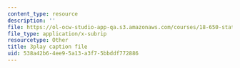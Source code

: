 ```yaml
---
content_type: resource
description: ''
file: https://ol-ocw-studio-app-qa.s3.amazonaws.com/courses/18-650-statistics-for-applications-fall-2016/538a42b64ee95a13a3f75bbddf772886_yP1S37BiEsQ.vtt
file_type: application/x-subrip
resourcetype: Other
title: 3play caption file
uid: 538a42b6-4ee9-5a13-a3f7-5bbddf772886
---
```

